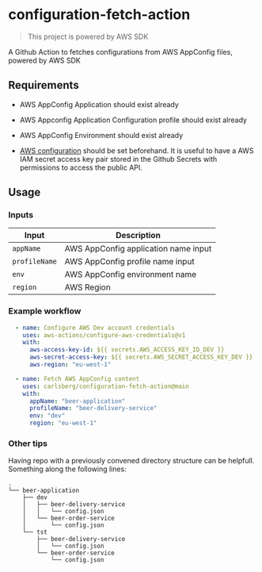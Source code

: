# configuration-fetch-action

> This project is powered by AWS SDK

A Github Action to fetches configurations from AWS AppConfig files, powered by AWS SDK
## Requirements
- AWS AppConfig Application should exist already
- AWS Appconfig Application Configuration profile should exist already
- AWS AppConfig Environment should exist already

- [AWS configuration](https://github.com/aws-actions/configure-aws-credentials) should be set beforehand. It is useful to have a AWS IAM secret access key pair stored in the Github Secrets with permissions to access the public API.


## Usage

### Inputs

| Input                                             | Description                                        |
|------------------------------------------------------|-----------------------------------------------|
| `appName`  | AWS AppConfig application name input    |
| `profileName`  | AWS AppConfig profile name input    |
| `env`| AWS AppConfig environment name|
| `region`| AWS Region|



### Example workflow

```yaml
  - name: Configure AWS Dev account credentials
    uses: aws-actions/configure-aws-credentials@v1
    with:
      aws-access-key-id: ${{ secrets.AWS_ACCESS_KEY_ID_DEV }}
      aws-secret-access-key: ${{ secrets.AWS_SECRET_ACCESS_KEY_DEV }}
      aws-region: "eu-west-1"

  - name: Fetch AWS AppConfig content
    uses: carlsberg/configuration-fetch-action@main
    with:
      appName: "beer-application"
      profileName: "beer-delivery-service"
      env: "dev"
      region: "eu-west-1"
```
### Other tips 

Having repo with a previously convened directory structure can be helpfull.
Something along the following lines: 

```
.
└── beer-application
    ├── dev
    │   ├── beer-delivery-service
    │   │   └── config.json
    │   └── beer-order-service
    │       └── config.json
    └── tst
        ├── beer-delivery-service
        │   └── config.json
        └── beer-order-service
            └── config.json
```

